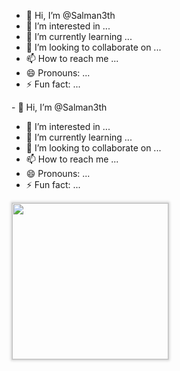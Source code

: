 - 👋 Hi, I’m @Salman3th
- 👀 I’m interested in ...
- 🌱 I’m currently learning ...
- 💞️ I’m looking to collaborate on ...
- 📫 How to reach me ...
- 😄 Pronouns: ...
- ⚡ Fun fact: ...

<!---
Salman3th/Salman3th is a ✨ special ✨ repository because its `README.md` (this file) appears on your GitHub profile.
You can click the Preview link to take a look at your changes.
--->- 👋 Hi, I’m @Salman3th
- 👀 I’m interested in ...
- 🌱 I’m currently learning ...
- 💞️ I’m looking to collaborate on ...
- 📫 How to reach me ...
- 😄 Pronouns: ...
- ⚡ Fun fact: ...

<!---
Salman3th/Salman3th is a ✨ special ✨ repository because its `README.md` (this file) appears on your GitHub profile.
You can click the Preview link to take a look at your changes.
--->
<a href="https://heyzine.com/flip-book/e3b76504a5.html" target="_BLANK" class="heyzine-link fp-link"><img src="https://cdnc.heyzine.com/flip-book/cover/e3b76504a51.jpg" class="fp-thumb" style="border: 1px solid lightgray; box-shadow: lightgray 0px 0px 4px 1px; width: 250px;"></a>

